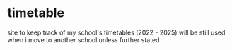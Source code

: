 # timetable
site to keep track of my school's timetables (2022 - 2025)
will be still used when i move to another school unless further stated